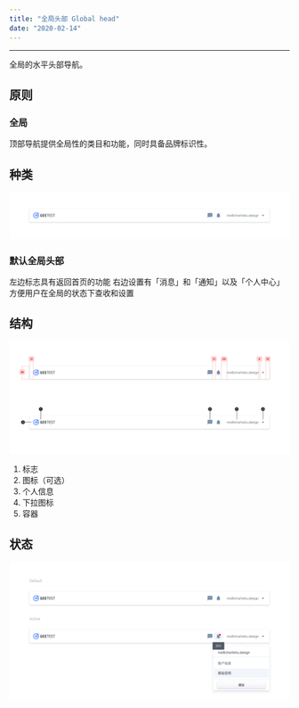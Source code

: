```yaml
---
title: "全局头部 Global head"
date: "2020-02-14"
---
```


---

全局的水平头部导航。

## 原则

### 全局

顶部导航提供全局性的类目和功能，同时具备品牌标识性。

## 种类

![global-head-1](global-head-1.jpg)

### 默认全局头部

左边标志具有返回首页的功能
右边设置有「消息」和「通知」以及「个人中心」
方便用户在全局的状态下查收和设置


## 结构

![global-head-2](global-head-2.jpg)

1. 标志
2. 图标（可选）
3. 个人信息
4. 下拉图标
5. 容器

## 状态

![global-head-3](global-head-3.jpg)
